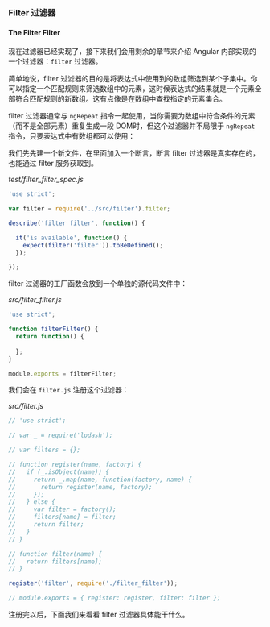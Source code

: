 ### Filter 过滤器
#### The Filter Filter

现在过滤器已经实现了，接下来我们会用剩余的章节来介绍 Angular 内部实现的一个过滤器：`filter` 过滤器。

简单地说，filter 过滤器的目的是将表达式中使用到的数组筛选到某个子集中。你可以指定一个匹配规则来筛选数组中的元素，这时候表达式的结果就是一个元素全部符合匹配规则的新数组。这有点像是在数组中查找指定的元素集合。

filter 过滤器通常与 `ngRepeat` 指令一起使用，当你需要为数组中符合条件的元素（而不是全部元素）重复生成一段 DOM时，但这个过滤器并不局限于 `ngRepeat` 指令，只要表达式中有数组都可以使用：

我们先先建一个新文件，在里面加入一个断言，断言 filter 过滤器是真实存在的，也能通过 filter 服务获取到。

_test/filter_filter_spec.js_

```js
'use strict';

var filter = require('../src/filter').filter;

describe('filter filter', function() {

  it('is available', function() {
    expect(filter('filter')).toBeDefined();
  });

});
```

filter 过滤器的工厂函数会放到一个单独的源代码文件中：

_src/filter_filter.js_

```js
'use strict';

function filterFilter() {
  return function() {
    
  };
}

module.exports = filterFilter;
```

我们会在 `filter.js` 注册这个过滤器：

_src/filter.js_

```js
// 'use strict';

// var _ = require('lodash');

// var filters = {};

// function register(name, factory) {
//   if (_.isObject(name)) {
//     return _.map(name, function(factory, name) {
//       return register(name, factory);
//     });
//   } else {
//     var filter = factory();
//     filters[name] = filter;
//     return filter;
//   }
// }

// function filter(name) {
//   return filters[name];
// }

register('filter', require('./filter_filter'));

// module.exports = { register: register, filter: filter };
```

注册完以后，下面我们来看看 filter 过滤器具体能干什么。